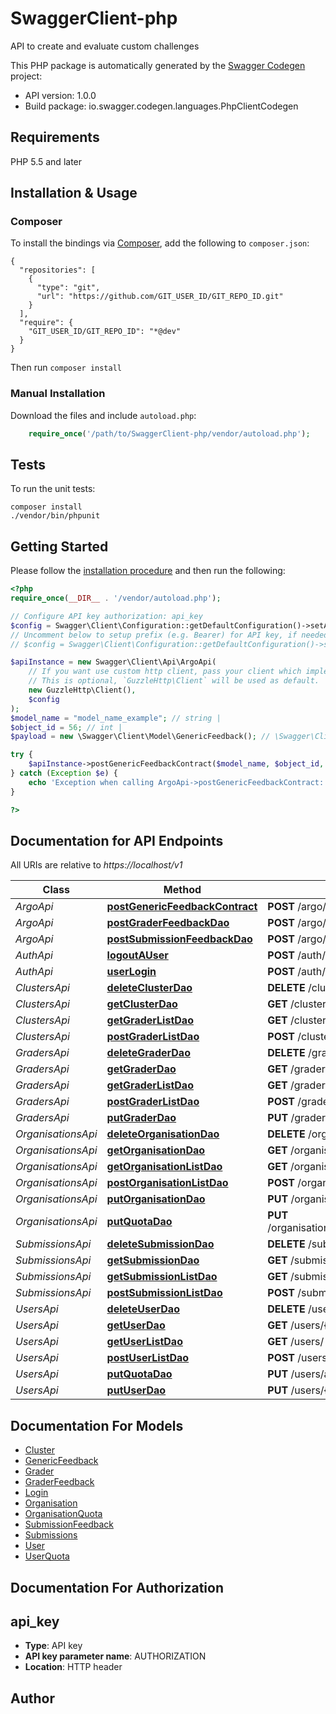 # SwaggerClient-php
API to create and evaluate custom challenges

This PHP package is automatically generated by the [Swagger Codegen](https://github.com/swagger-api/swagger-codegen) project:

- API version: 1.0.0
- Build package: io.swagger.codegen.languages.PhpClientCodegen

## Requirements

PHP 5.5 and later

## Installation & Usage
### Composer

To install the bindings via [Composer](http://getcomposer.org/), add the following to `composer.json`:

```
{
  "repositories": [
    {
      "type": "git",
      "url": "https://github.com/GIT_USER_ID/GIT_REPO_ID.git"
    }
  ],
  "require": {
    "GIT_USER_ID/GIT_REPO_ID": "*@dev"
  }
}
```

Then run `composer install`

### Manual Installation

Download the files and include `autoload.php`:

```php
    require_once('/path/to/SwaggerClient-php/vendor/autoload.php');
```

## Tests

To run the unit tests:

```
composer install
./vendor/bin/phpunit
```

## Getting Started

Please follow the [installation procedure](#installation--usage) and then run the following:

```php
<?php
require_once(__DIR__ . '/vendor/autoload.php');

// Configure API key authorization: api_key
$config = Swagger\Client\Configuration::getDefaultConfiguration()->setApiKey('AUTHORIZATION', 'YOUR_API_KEY');
// Uncomment below to setup prefix (e.g. Bearer) for API key, if needed
// $config = Swagger\Client\Configuration::getDefaultConfiguration()->setApiKeyPrefix('AUTHORIZATION', 'Bearer');

$apiInstance = new Swagger\Client\Api\ArgoApi(
    // If you want use custom http client, pass your client which implements `GuzzleHttp\ClientInterface`.
    // This is optional, `GuzzleHttp\Client` will be used as default.
    new GuzzleHttp\Client(),
    $config
);
$model_name = "model_name_example"; // string | 
$object_id = 56; // int | 
$payload = new \Swagger\Client\Model\GenericFeedback(); // \Swagger\Client\Model\GenericFeedback | 

try {
    $apiInstance->postGenericFeedbackContract($model_name, $object_id, $payload);
} catch (Exception $e) {
    echo 'Exception when calling ArgoApi->postGenericFeedbackContract: ', $e->getMessage(), PHP_EOL;
}

?>
```

## Documentation for API Endpoints

All URIs are relative to *https://localhost/v1*

Class | Method | HTTP request | Description
------------ | ------------- | ------------- | -------------
*ArgoApi* | [**postGenericFeedbackContract**](docs/Api/ArgoApi.md#postgenericfeedbackcontract) | **POST** /argo/{model_name}/{object_id} | 
*ArgoApi* | [**postGraderFeedbackDao**](docs/Api/ArgoApi.md#postgraderfeedbackdao) | **POST** /argo/graders/{grader_id} | 
*ArgoApi* | [**postSubmissionFeedbackDao**](docs/Api/ArgoApi.md#postsubmissionfeedbackdao) | **POST** /argo/submissions/{submission_id} | 
*AuthApi* | [**logoutAUser**](docs/Api/AuthApi.md#logoutauser) | **POST** /auth/logout | 
*AuthApi* | [**userLogin**](docs/Api/AuthApi.md#userlogin) | **POST** /auth/login | 
*ClustersApi* | [**deleteClusterDao**](docs/Api/ClustersApi.md#deleteclusterdao) | **DELETE** /clusters/{cluster_id} | 
*ClustersApi* | [**getClusterDao**](docs/Api/ClustersApi.md#getclusterdao) | **GET** /clusters/{cluster_id} | 
*ClustersApi* | [**getGraderListDao**](docs/Api/ClustersApi.md#getgraderlistdao) | **GET** /clusters/ | 
*ClustersApi* | [**postGraderListDao**](docs/Api/ClustersApi.md#postgraderlistdao) | **POST** /clusters/ | 
*GradersApi* | [**deleteGraderDao**](docs/Api/GradersApi.md#deletegraderdao) | **DELETE** /graders/{grader_id} | 
*GradersApi* | [**getGraderDao**](docs/Api/GradersApi.md#getgraderdao) | **GET** /graders/{grader_id} | 
*GradersApi* | [**getGraderListDao**](docs/Api/GradersApi.md#getgraderlistdao) | **GET** /graders/ | 
*GradersApi* | [**postGraderListDao**](docs/Api/GradersApi.md#postgraderlistdao) | **POST** /graders/ | 
*GradersApi* | [**putGraderDao**](docs/Api/GradersApi.md#putgraderdao) | **PUT** /graders/{grader_id} | 
*OrganisationsApi* | [**deleteOrganisationDao**](docs/Api/OrganisationsApi.md#deleteorganisationdao) | **DELETE** /organisations/{organisation_id} | 
*OrganisationsApi* | [**getOrganisationDao**](docs/Api/OrganisationsApi.md#getorganisationdao) | **GET** /organisations/{organisation_id} | 
*OrganisationsApi* | [**getOrganisationListDao**](docs/Api/OrganisationsApi.md#getorganisationlistdao) | **GET** /organisations/ | 
*OrganisationsApi* | [**postOrganisationListDao**](docs/Api/OrganisationsApi.md#postorganisationlistdao) | **POST** /organisations/ | 
*OrganisationsApi* | [**putOrganisationDao**](docs/Api/OrganisationsApi.md#putorganisationdao) | **PUT** /organisations/{organisation_id} | 
*OrganisationsApi* | [**putQuotaDao**](docs/Api/OrganisationsApi.md#putquotadao) | **PUT** /organisations/addquota/{organisation_id} | 
*SubmissionsApi* | [**deleteSubmissionDao**](docs/Api/SubmissionsApi.md#deletesubmissiondao) | **DELETE** /submissions/{submission_id} | 
*SubmissionsApi* | [**getSubmissionDao**](docs/Api/SubmissionsApi.md#getsubmissiondao) | **GET** /submissions/{submission_id} | 
*SubmissionsApi* | [**getSubmissionListDao**](docs/Api/SubmissionsApi.md#getsubmissionlistdao) | **GET** /submissions/ | 
*SubmissionsApi* | [**postSubmissionListDao**](docs/Api/SubmissionsApi.md#postsubmissionlistdao) | **POST** /submissions/ | 
*UsersApi* | [**deleteUserDao**](docs/Api/UsersApi.md#deleteuserdao) | **DELETE** /users/{user_id} | 
*UsersApi* | [**getUserDao**](docs/Api/UsersApi.md#getuserdao) | **GET** /users/{user_id} | 
*UsersApi* | [**getUserListDao**](docs/Api/UsersApi.md#getuserlistdao) | **GET** /users/ | 
*UsersApi* | [**postUserListDao**](docs/Api/UsersApi.md#postuserlistdao) | **POST** /users/ | 
*UsersApi* | [**putQuotaDao**](docs/Api/UsersApi.md#putquotadao) | **PUT** /users/addquota/{user_id} | 
*UsersApi* | [**putUserDao**](docs/Api/UsersApi.md#putuserdao) | **PUT** /users/{user_id} | 


## Documentation For Models

 - [Cluster](docs/Model/Cluster.md)
 - [GenericFeedback](docs/Model/GenericFeedback.md)
 - [Grader](docs/Model/Grader.md)
 - [GraderFeedback](docs/Model/GraderFeedback.md)
 - [Login](docs/Model/Login.md)
 - [Organisation](docs/Model/Organisation.md)
 - [OrganisationQuota](docs/Model/OrganisationQuota.md)
 - [SubmissionFeedback](docs/Model/SubmissionFeedback.md)
 - [Submissions](docs/Model/Submissions.md)
 - [User](docs/Model/User.md)
 - [UserQuota](docs/Model/UserQuota.md)


## Documentation For Authorization


## api_key

- **Type**: API key
- **API key parameter name**: AUTHORIZATION
- **Location**: HTTP header


## Author




